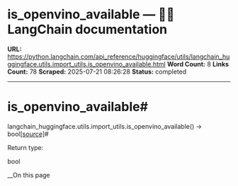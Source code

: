 # is_openvino_available — 🦜🔗 LangChain  documentation

**URL:** https://python.langchain.com/api_reference/huggingface/utils/langchain_huggingface.utils.import_utils.is_openvino_available.html
**Word Count:** 8
**Links Count:** 78
**Scraped:** 2025-07-21 08:26:28
**Status:** completed

---

# is\_openvino\_available\#

langchain\_huggingface.utils.import\_utils.is\_openvino\_available\(\) → bool[\[source\]](https://python.langchain.com/api_reference/_modules/langchain_huggingface/utils/import_utils.html#is_openvino_available)\#     

Return type:     

bool

__On this page